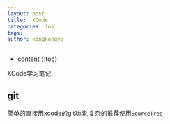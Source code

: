 ```yaml
---
layout: post
title:  XCode
categories: ios
tags:
author: kongkongye
---
```


* content
{:toc}

XCode学习笔记




## git
简单的直接用xcode的git功能,复杂的推荐使用`SourceTree`
